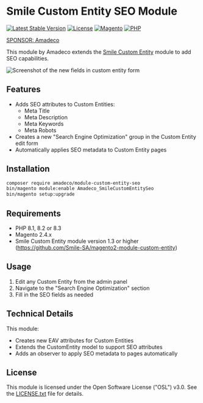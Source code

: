 # Smile Custom Entity SEO Module

[![Latest Stable Version](https://img.shields.io/github/v/release/Amadeco/magento2-smile-custom-entity-seo)](https://github.com/Amadeco/magento2-smile-custom-entity-seo/releases)
[![License](https://img.shields.io/github/license/Amadeco/magento2-smile-custom-entity-seo)](https://github.com/Amadeco/magento2-smile-custom-entity-seo/blob/main/LICENSE)
[![Magento](https://img.shields.io/badge/Magento-2.4.x-brightgreen.svg)](https://magento.com)
[![PHP](https://img.shields.io/badge/PHP-8.1|8.2|8.3-blue.svg)](https://www.php.net)

[SPONSOR: Amadeco](https://www.amadeco.fr)

This module by Amadeco extends the [Smile Custom Entity](https://github.com/Smile-SA/magento2-module-custom-entity) module to add SEO capabilities.

![Screenshot of the new fields in custom entity form](https://github.com/user-attachments/assets/dedf41e7-394e-4010-9354-23f7d7c5531a)

## Features

- Adds SEO attributes to Custom Entities:
  - Meta Title
  - Meta Description
  - Meta Keywords
  - Meta Robots
- Creates a new "Search Engine Optimization" group in the Custom Entity edit form
- Automatically applies SEO metadata to Custom Entity pages

## Installation

```bash
composer require amadeco/module-custom-entity-seo
bin/magento module:enable Amadeco_SmileCustomEntitySeo
bin/magento setup:upgrade
```

## Requirements

- PHP 8.1, 8.2 or 8.3
- Magento 2.4.x
- Smile Custom Entity module version 1.3 or higher (https://github.com/Smile-SA/magento2-module-custom-entity) 

## Usage

1. Edit any Custom Entity from the admin panel
2. Navigate to the "Search Engine Optimization" section
3. Fill in the SEO fields as needed

## Technical Details

This module:

- Creates new EAV attributes for Custom Entities
- Extends the CustomEntity model to support SEO attributes
- Adds an observer to apply SEO metadata to pages automatically

## License

This module is licensed under the Open Software License ("OSL") v3.0. See the [LICENSE.txt](LICENSE.txt) file for details.
